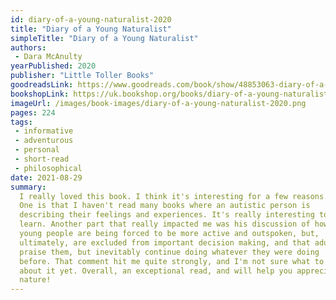 ```yaml
---
id: diary-of-a-young-naturalist-2020
title: "Diary of a Young Naturalist"
simpleTitle: "Diary of a Young Naturalist"
authors: 
 - Dara McAnulty
yearPublished: 2020
publisher: "Little Toller Books"
goodreadsLink: https://www.goodreads.com/book/show/48853063-diary-of-a-young-naturalist
bookshopLink: https://uk.bookshop.org/books/diary-of-a-young-naturalist-winner-of-the-wainwright-prize-for-nature-writing-2020/9781529109603
imageUrl: /images/book-images/diary-of-a-young-naturalist-2020.png
pages: 224
tags: 
 - informative 
 - adventurous 
 - personal 
 - short-read 
 - philosophical
date: 2021-08-29
summary: 
  I really loved this book. I think it's interesting for a few reasons.
  One is that I haven't read many books where an autistic person is
  describing their feelings and experiences. It's really interesting to
  learn. Another part that really impacted me was his discussion of how
  young people are being forced to be more active and outspoken, but,
  ultimately, are excluded from important decision making, and that adults
  praise them, but inevitably continue doing whatever they were doing
  before. That comment hit me quite strongly, and I'm not sure what to do
  about it yet. Overall, an exceptional read, and will help you appreciate
  nature!
---
```


